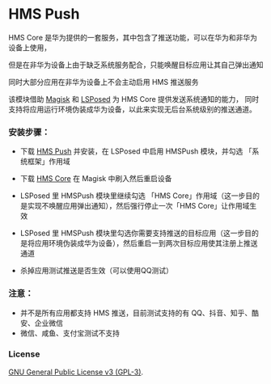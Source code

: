 # HMS Push

HMS Core 是华为提供的一套服务，其中包含了推送功能，可以在华为和非华为设备上使用，

但是在非华为设备上由于缺乏系统服务配合，只能唤醒目标应用让其自己弹出通知    

同时大部分应用在非华为设备上不会主动启用 HMS 推送服务

该模块借助 [Magisk](https://github.com/topjohnwu/Magisk) 和 [LSPosed](https://github.com/LSPosed/LSPosed) 为 HMS Core 提供发送系统通知的能力，
同时支持将应用运行环境伪装成华为设备，以此来实现无后台系统级别的推送通道。

### 安装步骤：
- 下载 [HMS Push](https://github.com/fei-ke/HMSPush/releases/download/v0.0.4/HMSPush-v0.0.4.apk) 并安装，在 LSPosed 中启用 HMSPush 模块，并勾选 「系统框架」作用域

- 下载 [HMS Core](https://github.com/fei-ke/HMSPush/releases/download/v0.0.4/hms-push-v0.2.zip) 在 Magisk 中刷入然后重启设备

- LSPosed 里 HMSPush 模块里继续勾选 「HMS Core」作用域（这一步目的是实现不唤醒应用弹出通知），然后强行停止一次「HMS Core」让作用域生效

- LSPosed 里 HMSPush 模块里勾选你需要支持推送的目标应用（这一步目的是将应用环境伪装成华为设备），然后重启一到两次目标应用使其注册上推送通道

- 杀掉应用测试推送是否生效（可以使用QQ测试）
　　
### 注意：
- 并不是所有应用都支持 HMS 推送，目前测试支持的有 QQ、抖音、知乎、酷安、企业微信
- 微信、咸鱼、支付宝测试不支持

### License
[GNU General Public License v3 (GPL-3)](http://www.gnu.org/copyleft/gpl.html).

